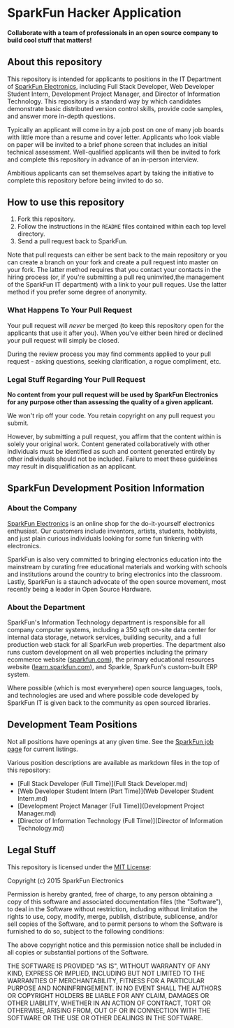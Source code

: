 # SparkFun Hacker Application

#### Collaborate with a team of professionals in an open source company to build cool stuff that matters!

## About this repository

This repository is intended for applicants to positions in the IT Department of [SparkFun Electronics](https://www.sparkfun.com), including Full Stack Developer, Web Developer Student Intern, Development Project Manager, and Director of Information Technology. This repository is a standard way by which candidates demonstrate basic distributed version control skills, provide code samples, and answer more in-depth questions.

Typically an applicant will come in by a job post on one of many job boards with little more than a resume and cover letter. Applicants who look viable on paper will be invited to a brief phone screen that includes an initial technical assessment. Well-qualified applicants will then be invited to fork and complete this repository in advance of an in-person interview.

Ambitious applicants can set themselves apart by taking the initiative to complete this repository before being invited to do so.

## How to use this repository

1. Fork this repository.
2. Follow the instructions in the `README` files contained within each top level directory.
3. Send a pull request back to SparkFun.

Note that pull requests can either be sent back to the main repository or you can create a branch on your fork and create a pull request into master on your fork. The latter method requires that you contact your contacts in the hiring process (or, if you're submitting a pull req uninvited,the management of the SparkFun IT department) with a link to your pull reques. Use the latter method if you prefer some degree of anonymity.

### What Happens To Your Pull Request

Your pull request will *never* be merged (to keep this repository open for the applicants that use it after you). When you've either been hired or declined your pull request will simply be closed.

During the review process you may find comments applied to your pull request - asking questions, seeking clarification, a rogue compliment, etc.

### Legal Stuff Regarding Your Pull Request

**No content from your pull request will be used by SparkFun Electronics for any purpose other than assessing the quality of a given applicant.**

We won't rip off your code. You retain copyright on any pull request you submit.

However, by submitting a pull request, you affirm that the content within is solely your original work. Content generated collaboratively with other individuals must be identified as such and content generated entirely by other individuals should not be included. Failure to meet these guidelines may result in disqualification as an applicant.

## SparkFun Development Position Information

### About the Company

[SparkFun Electronics](https://www.sparkfun.com) is an online shop for the do-it-yourself electronics enthusiast. Our customers include inventors, artists, students, hobbyists, and just plain curious individuals looking for some fun tinkering with electronics.

SparkFun is also very committed to bringing electronics education into the mainstream by curating free educational materials and working with schools and institutions around the country to bring electronics into the classroom. Lastly, SparkFun is a staunch advocate of the open source movement, most recently being a leader in Open Source Hardware.

### About the Department

SparkFun's Information Technology department is responsible for all company computer systems, including a 350 sqft on-site data center for internal data storage, network services, building security, and a full production web stack for all SparkFun web properties. The department also runs custom development on all web properties including the primary ecommerce website ([sparkfun.com](https://www.sparkfun.com)), the primary educational resources website ([learn.sparkfun.com](https://learn.sparkfun.com)), and Sparkle, SparkFun's custom-built ERP system.

Where possible (which is most everywhere) open source languages, tools, and technologies are used and where possible code developed by SparkFun IT is given back to the community as open sourced libraries.

## Development Team Positions

Not all positions have openings at any given time. See the [SparkFun job page](https://www.sparkfun.com/jobs) for current listings.

Various position descriptions are available as markdown files in the top of this repository:

* [Full Stack Developer (Full Time)](Full Stack Developer.md)
* [Web Developer Student Intern (Part Time)](Web Developer Student Intern.md)
* [Development Project Manager (Full Time)](Development Project Manager.md)
* [Director of Information Technology (Full Time)](Director of Information Technology.md)

## Legal Stuff

This repository is licensed under the [MIT License](http://opensource.org/licenses/mit-license.php):

Copyright (c) 2015 SparkFun Electronics

Permission is hereby granted, free of charge, to any person obtaining a copy of this software and associated documentation files (the "Software"), to deal in the Software without restriction, including without limitation the rights to use, copy, modify, merge, publish, distribute, sublicense, and/or sell copies of the Software, and to permit persons to whom the Software is furnished to do so, subject to the following conditions:

The above copyright notice and this permission notice shall be included in all copies or substantial portions of the Software.

THE SOFTWARE IS PROVIDED "AS IS", WITHOUT WARRANTY OF ANY KIND, EXPRESS OR IMPLIED, INCLUDING BUT NOT LIMITED TO THE WARRANTIES OF MERCHANTABILITY, FITNESS FOR A PARTICULAR PURPOSE AND NONINFRINGEMENT. IN NO EVENT SHALL THE AUTHORS OR COPYRIGHT HOLDERS BE LIABLE FOR ANY CLAIM, DAMAGES OR OTHER LIABILITY, WHETHER IN AN ACTION OF CONTRACT, TORT OR OTHERWISE, ARISING FROM, OUT OF OR IN CONNECTION WITH THE SOFTWARE OR THE USE OR OTHER DEALINGS IN THE SOFTWARE.
